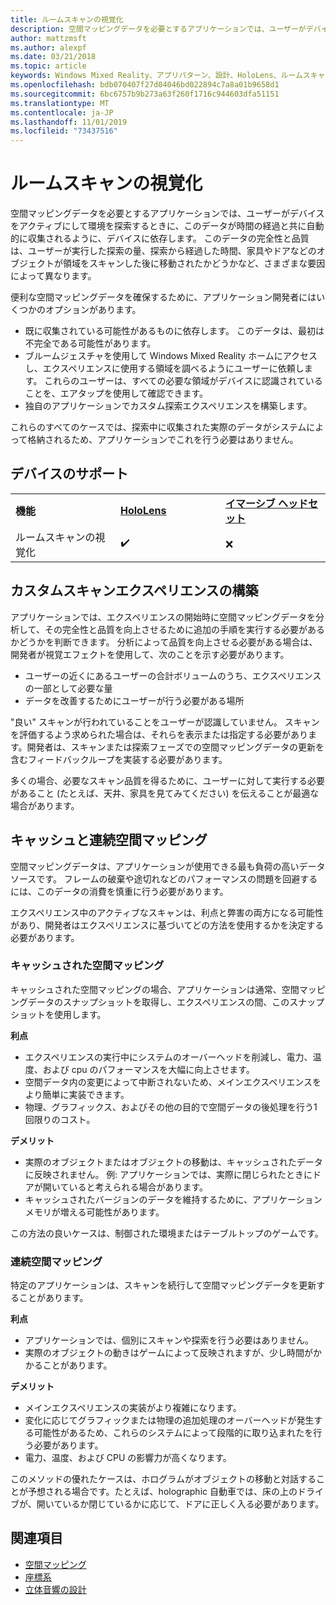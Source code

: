 ```yaml
---
title: ルームスキャンの視覚化
description: 空間マッピングデータを必要とするアプリケーションでは、ユーザーがデバイスをアクティブにして環境を探索するときに、このデータが時間の経過と共に自動的に収集されるように、デバイスに依存します。
author: mattzmsft
ms.author: alexpf
ms.date: 03/21/2018
ms.topic: article
keywords: Windows Mixed Reality、アプリパターン、設計、HoloLens、ルームスキャン、空間マッピング、メッシュ
ms.openlocfilehash: bdb070407f27d04046bd022894c7a8a01b9658d1
ms.sourcegitcommit: 6bc6757b9b273a63f260f1716c944603dfa51151
ms.translationtype: MT
ms.contentlocale: ja-JP
ms.lasthandoff: 11/01/2019
ms.locfileid: "73437516"
---
```

# <a name="room-scan-visualization"></a>ルームスキャンの視覚化

空間マッピングデータを必要とするアプリケーションでは、ユーザーがデバイスをアクティブにして環境を探索するときに、このデータが時間の経過と共に自動的に収集されるように、デバイスに依存します。 このデータの完全性と品質は、ユーザーが実行した探索の量、探索から経過した時間、家具やドアなどのオブジェクトが領域をスキャンした後に移動されたかどうかなど、さまざまな要因によって異なります。

便利な空間マッピングデータを確保するために、アプリケーション開発者にはいくつかのオプションがあります。
* 既に収集されている可能性があるものに依存します。 このデータは、最初は不完全である可能性があります。
* ブルームジェスチャを使用して Windows Mixed Reality ホームにアクセスし、エクスペリエンスに使用する領域を調べるようにユーザーに依頼します。 これらのユーザーは、すべての必要な領域がデバイスに認識されていることを、エアタップを使用して確認できます。
* 独自のアプリケーションでカスタム探索エクスペリエンスを構築します。

これらのすべてのケースでは、探索中に収集された実際のデータがシステムによって格納されるため、アプリケーションでこれを行う必要はありません。

## <a name="device-support"></a>デバイスのサポート

<table>
    <colgroup>
    <col width="33%" />
    <col width="33%" />
    <col width="33%" />
    </colgroup>
    <tr>
        <td><strong>機能</strong></td>
        <td><a href="hololens-hardware-details.md"><strong>HoloLens</strong></a></td>
        <td><a href="immersive-headset-hardware-details.md"><strong>イマーシブ ヘッドセット</strong></a></td>
    </tr>
     <tr>
        <td>ルームスキャンの視覚化</td>
        <td>✔️</td>
        <td>❌</td>
    </tr>
</table>



## <a name="building-a-custom-scanning-experience"></a>カスタムスキャンエクスペリエンスの構築

アプリケーションでは、エクスペリエンスの開始時に空間マッピングデータを分析して、その完全性と品質を向上させるために追加の手順を実行する必要があるかどうかを判断できます。 分析によって品質を向上させる必要がある場合は、開発者が視覚エフェクトを使用して、次のことを示す必要があります。
* ユーザーの近くにあるユーザーの合計ボリュームのうち、エクスペリエンスの一部として必要な量
* データを改善するためにユーザーが行う必要がある場所

"良い" スキャンが行われていることをユーザーが認識していません。 スキャンを評価するよう求められた場合は、それらを表示または指定する必要があります。開発者は、スキャンまたは探索フェーズでの空間マッピングデータの更新を含むフィードバックループを実装する必要があります。

多くの場合、必要なスキャン品質を得るために、ユーザーに対して実行する必要があること (たとえば、天井、家具を見てみてください) を伝えることが最適な場合があります。

## <a name="cached-versus-continuous-spatial-mapping"></a>キャッシュと連続空間マッピング

空間マッピングデータは、アプリケーションが使用できる最も負荷の高いデータソースです。 フレームの破棄や途切れなどのパフォーマンスの問題を回避するには、このデータの消費を慎重に行う必要があります。

エクスペリエンス中のアクティブなスキャンは、利点と弊害の両方になる可能性があり、開発者はエクスペリエンスに基づいてどの方法を使用するかを決定する必要があります。

### <a name="cached-spatial-mapping"></a>キャッシュされた空間マッピング

キャッシュされた空間マッピングの場合、アプリケーションは通常、空間マッピングデータのスナップショットを取得し、エクスペリエンスの間、このスナップショットを使用します。

**利点**
* エクスペリエンスの実行中にシステムのオーバーヘッドを削減し、電力、温度、および cpu のパフォーマンスを大幅に向上させます。
* 空間データ内の変更によって中断されないため、メインエクスペリエンスをより簡単に実装できます。
* 物理、グラフィックス、およびその他の目的で空間データの後処理を行う1回限りのコスト。

**デメリット**
* 実際のオブジェクトまたはオブジェクトの移動は、キャッシュされたデータに反映されません。 例: アプリケーションでは、実際に閉じられたときにドアが開いていると考えられる場合があります。
* キャッシュされたバージョンのデータを維持するために、アプリケーションメモリが増える可能性があります。

この方法の良いケースは、制御された環境またはテーブルトップのゲームです。

### <a name="continuous-spatial-mapping"></a>連続空間マッピング

特定のアプリケーションは、スキャンを続行して空間マッピングデータを更新することがあります。

**利点**
* アプリケーションでは、個別にスキャンや探索を行う必要はありません。
* 実際のオブジェクトの動きはゲームによって反映されますが、少し時間がかかることがあります。

**デメリット**
* メインエクスペリエンスの実装がより複雑になります。
* 変化に応じてグラフィックまたは物理の追加処理のオーバーヘッドが発生する可能性があるため、これらのシステムによって段階的に取り込まれたを行う必要があります。
* 電力、温度、および CPU の影響力が高くなります。

このメソッドの優れたケースは、ホログラムがオブジェクトの移動と対話することが予想される場合です。たとえば、holographic 自動車では、床の上のドライブが、開いているか閉じているかに応じて、ドアに正しく入る必要があります。

## <a name="see-also"></a>関連項目
* [空間マッピング](spatial-mapping.md)
* [座標系](coordinate-systems.md)
* [立体音響の設計](spatial-sound-design.md)
